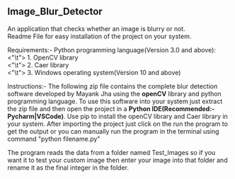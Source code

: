 ## Image_Blur_Detector
An application that checks whether an image is blurry or not. <br>
Readme File for easy installation of the project on your system.


Requirements:- Python programming language(Version 3.0 and above):<br>
     <"\t">                     1. OpenCV library<br>
     <"\t">                     2. Caer library<br>
     <"\t">                     3. Windows operating system(Version 10 and above)<br>

Instructions:- The following zip file contains the complete blur detection software developed by Mayank Jha using the **openCV** library and python programming language. To use this software into your system just extract the zip file and then open the project in a **Python IDE(Recommended:-Pycharm|VSCode)**. Use pip to install the openCV library and Caer library in your system. After importing the project just click on the run the program to get the output or you can manually run the program in the terminal using command "python filename.py"

The program reads the data from a folder named Test_Images so if you want it to test your custom image then enter your image into that folder and rename it as the final integer in the folder.
